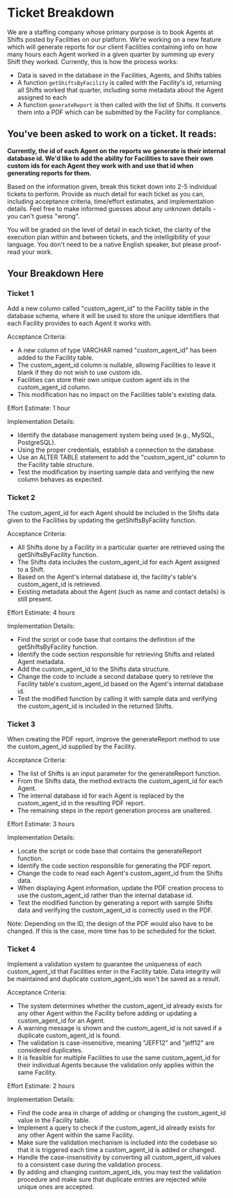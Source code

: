 # Ticket Breakdown

We are a staffing company whose primary purpose is to book Agents at Shifts posted by Facilities on our platform. We're working on a new feature which will generate reports for our client Facilities containing info on how many hours each Agent worked in a given quarter by summing up every Shift they worked. Currently, this is how the process works:

- Data is saved in the database in the Facilities, Agents, and Shifts tables
- A function `getShiftsByFacility` is called with the Facility's id, returning all Shifts worked that quarter, including some metadata about the Agent assigned to each
- A function `generateReport` is then called with the list of Shifts. It converts them into a PDF which can be submitted by the Facility for compliance.

## You've been asked to work on a ticket. It reads:

**Currently, the id of each Agent on the reports we generate is their internal database id. We'd like to add the ability for Facilities to save their own custom ids for each Agent they work with and use that id when generating reports for them.**

Based on the information given, break this ticket down into 2-5 individual tickets to perform. Provide as much detail for each ticket as you can, including acceptance criteria, time/effort estimates, and implementation details. Feel free to make informed guesses about any unknown details - you can't guess "wrong".

You will be graded on the level of detail in each ticket, the clarity of the execution plan within and between tickets, and the intelligibility of your language. You don't need to be a native English speaker, but please proof-read your work.

## Your Breakdown Here

### Ticket 1

Add a new column called "custom_agent_id" to the Facility table in the database schema, where it will be used to store the unique identifiers that each Facility provides to each Agent it works with.

Acceptance Criteria:

- A new column of type VARCHAR named "custom_agent_id" has been added to the Facility table.
- The custom_agent_id column is nullable, allowing Facilities to leave it blank if they do not wish to use custom ids.
- Facilities can store their own unique custom agent ids in the custom_agent_id column.
- This modification has no impact on the Facilities table's existing data.

Effort Estimate: 1 hour

Implementation Details:

- Identify the database management system being used (e.g., MySQL, PostgreSQL).
- Using the proper credentials, establish a connection to the database.
- Use an ALTER TABLE statement to add the "custom_agent_id" column to the Facility table structure.
- Test the modification by inserting sample data and verifying the new column behaves as expected.

### Ticket 2

The custom_agent_id for each Agent should be included in the Shifts data given to the Facilities by updating the getShiftsByFacility function.

Acceptance Criteria:

- All Shifts done by a Facility in a particular quarter are retrieved using the getShiftsByFacility function.
- The Shifts data includes the custom_agent_id for each Agent assigned to a Shift.
- Based on the Agent's internal database id, the facility's table's custom_agent_id is retrieved.
- Existing metadata about the Agent (such as name and contact details) is still present.

Effort Estimate: 4 hours

Implementation Details:

- Find the script or code base that contains the definition of the getShiftsByFacility function.
- Identify the code section responsible for retrieving Shifts and related Agent metadata.
- Add the custom_agent_id to the Shifts data structure.
- Change the code to include a second database query to retrieve the Facility table's custom_agent_id based on the Agent's internal database id.
- Test the modified function by calling it with sample data and verifying the custom_agent_id is included in the returned Shifts.

### Ticket 3

When creating the PDF report, improve the generateReport method to use the custom_agent_id supplied by the Facility.

Acceptance Criteria:

- The list of Shifts is an input parameter for the generateReport function.
- From the Shifts data, the method extracts the custom_agent_id for each Agent.
- The internal database id for each Agent is replaced by the custom_agent_id in the resulting PDF report.
- The remaining steps in the report generation process are unaltered.

Effort Estimate: 3 hours

Implementation Details:

- Locate the script or code base that contains the generateReport function.
- Identify the code section responsible for generating the PDF report.
- Change the code to read each Agent's custom_agent_id from the Shifts data.
- When displaying Agent information, update the PDF creation process to use the custom_agent_id rather than the internal database id.
- Test the modified function by generating a report with sample Shifts data and verifying the custom_agent_id is correctly used in the PDF.

Note: Depending on the ID, the design of the PDF would also have to be changed. If this is the case, more time has to be scheduled for the ticket.

### Ticket 4

Implement a validation system to guarantee the uniqueness of each custom_agent_id that Facilities enter in the Facility table. Data integrity will be maintained and duplicate custom_agent_ids won't be saved as a result.

Acceptance Criteria:

- The system determines whether the custom_agent_id already exists for any other Agent within the Facility before adding or updating a custom_agent_id for an Agent.
- A warning message is shown and the custom_agent_id is not saved if a duplicate custom_agent_id is found.
- The validation is case-insensitive, meaning "JEFF12" and "jeff12" are considered duplicates.
- It is feasible for multiple Facilities to use the same custom_agent_id for their individual Agents because the validation only applies within the same Facility.

Effort Estimate: 2 hours

Implementation Details:

- Find the code area in charge of adding or changing the custom_agent_id value in the Facility table.
- Implement a query to check if the custom_agent_id already exists for any other Agent within the same Facility.
- Make sure the validation mechanism is included into the codebase so that it is triggered each time a custom_agent_id is added or changed.
- Handle the case-insensitivity by converting all custom_agent_id values to a consistent case during the validation process.
- By adding and changing custom_agent_ids, you may test the validation procedure and make sure that duplicate entries are rejected while unique ones are accepted.
